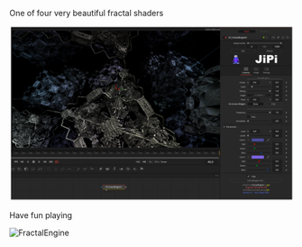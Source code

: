 <!-- +++ DO NOT REMOVE THIS COMMENT +++ DO NOT ADD OR EDIT ANY TEXT BEFORE THIS LINE +++ IT WOULD BE A REALLY BAD IDEA +++ -->

One of four very beautiful fractal shaders

[![FractalEngine](FractalEngine.png)](FractalEngine.fuse)


Have fun playing

![FractalEngine](https://user-images.githubusercontent.com/78935215/111883188-11c55700-89ba-11eb-89fe-163f55daf831.gif)

<!-- +++ DO NOT REMOVE THIS COMMENT +++ DO NOT EDIT ANY TEXT THAT COMES AFTER THIS LINE +++ TRUST ME: JUST DON'T DO IT +++ -->
